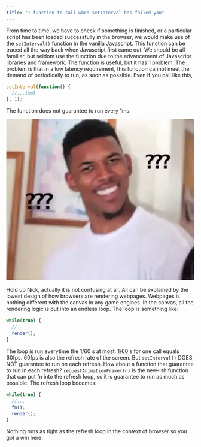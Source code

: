 ```yaml
---
title: "1 function to call when setInterval has failed you"
---
```

From time to time, we have to check if something is finished, or a particular script has been loaded successfully in the browser, we would make use of the `setInterval()` function in the vanilla Javascript. This function can be traced all the way back when Javascript first came out. We should be all familiar, but seldom use the function due to the advancement of Javascript libraries and framework. The function is useful, but it has 1 problem. The problem is that in a low latency requirement, this function cannot meet the demand of periodically to run, as soon as possible. Even if you call like this,

```js
setInterval(function() { 
  //...impl
}, 1);
```
The function does not guarantee to run every 1ms.

<img class="center" src="/assets/images/2017-03-15-1-fx-replace-setinterval/nick.jpeg"/>

Hold up Nick, actually it is not confusing at all. All can be explained by the lowest design of how browsers are rendering webpages. Webpages is nothing different with the canvas in any game engines. In the canvas, all the rendering logic is put into an endless loop. The loop is something like:

```js
while(true) {
  //...
  render();
}
```
The loop is run everytime the 1/60 s at most. 1/60 s for one call equals 60fps. 60fps is also the refresh rate of the screen. But `setInterval()` DOES NOT guarantee to run on each refresh.
How about a function that guarantee to run in each refresh?
`requestAnimationFrame(fn)` is the new-ish function that can put fn into the refresh loop, so it is guarantee to run as much as possible. The refresh loop becomes:

```js
while(true) {
  //...
  fn();
  render();
}
```
Nothing runs as tight as the refresh loop in the context of browser so you got a win here.